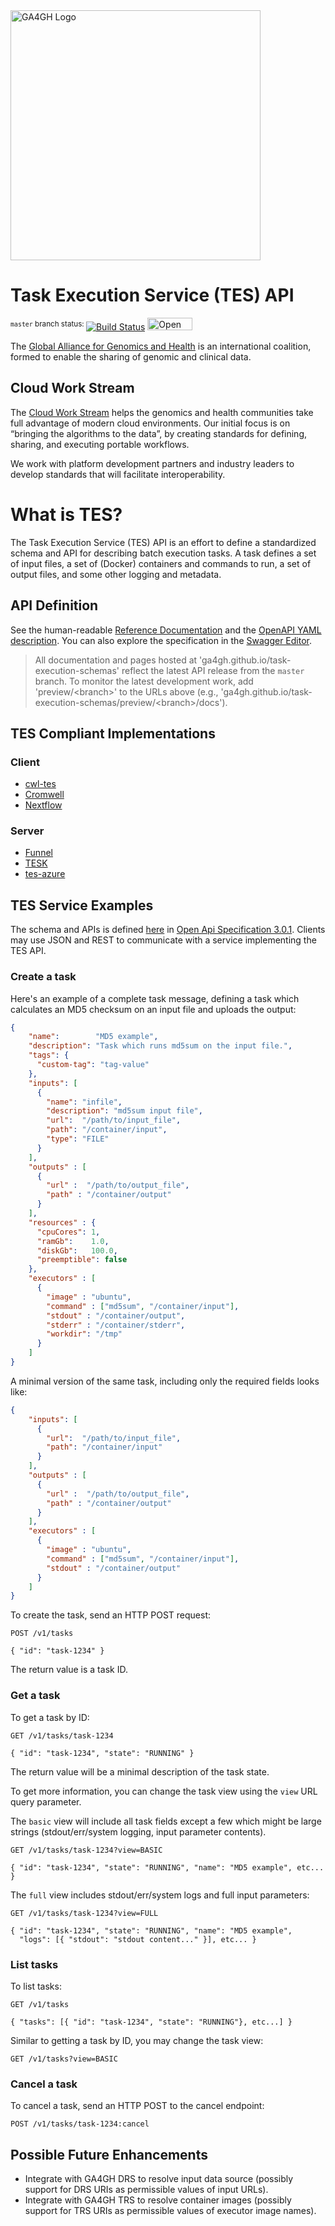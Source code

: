 <img src="https://www.ga4gh.org/wp-content/themes/ga4gh-theme/gfx/GA-logo-horizontal-tag-RGB.svg" alt="GA4GH Logo" style="width: 400px;"/>

Task Execution Service (TES) API
======================================
<sup>`master` branch status: </sup>[![Build Status](https://travis-ci.org/ga4gh/task-execution-schemas.svg?branch=master)](https://travis-ci.org/ga4gh/task-execution-schemas?branch=master)
<a href="https://raw.githubusercontent.com/ga4gh/task-execution-schemas/master/openapi/task_execution_service.openapi.yaml"><img src="http://online.swagger.io/validator?url=https://raw.githubusercontent.com/ga4gh/task-execution-schemas/master/openapi/task_execution_service.openapi.yaml" alt="Open API Validator" height="20em" width="72em"></A>

The [Global Alliance for Genomics and Health](http://genomicsandhealth.org/) is an international coalition, formed to enable the sharing of genomic and clinical data.

Cloud Work Stream
-----------------

The [Cloud Work Stream](https://ga4gh.cloud) helps the genomics and health communities take full advantage of modern cloud environments.
Our initial focus is on “bringing the algorithms to the data”, by creating standards for defining, sharing, and executing portable workflows.

We work with platform development partners and industry leaders to develop standards that will facilitate interoperability.

What is TES?
============

The Task Execution Service (TES) API is an effort to define a standardized schema
and API for describing batch execution tasks. A task defines a set of input files,
a set of (Docker) containers and commands to run, a set of output files,
and some other logging and metadata.

API Definition
--------------

See the human-readable [Reference Documentation](https://ga4gh.github.io/task-execution-schemas/docs/)
and the [OpenAPI YAML description](openapi/task_execution_service.openapi.yaml). You can also explore the specification in the [Swagger Editor](https://editor.swagger.io/?url=https://ga4gh.github.io/task-execution-schemas/openapi.yaml).

> All documentation and pages hosted at 'ga4gh.github.io/task-execution-schemas' reflect the latest API release from the `master` branch. To monitor the latest development work, add 'preview/\<branch\>' to the URLs above (e.g., 'ga4gh.github.io/task-execution-schemas/preview/\<branch\>/docs').

TES Compliant Implementations
------------------------------
### Client
- [cwl-tes](https://github.com/ohsu-comp-bio/cwl-tes)
- [Cromwell](https://cromwell.readthedocs.io/en/stable/backends/TES/)
- [Nextflow](https://www.nextflow.io/docs/latest/executor.html#ga4gh-tes)

### Server
- [Funnel](https://ohsu-comp-bio.github.io/funnel/)
- [TESK](https://github.com/EMBL-EBI-TSI/TESK)
- [tes-azure](https://github.com/microsoft/tes-azure)


TES Service Examples
------------------------------

The schema and APIs is defined [here](openapi/task_execution_service.openapi.yaml) in [Open Api Specification 3.0.1](https://github.com/OAI/OpenAPI-Specification/blob/master/versions/3.0.1.md). Clients may use JSON and REST to communicate
with a service implementing the TES API.


### Create a task


Here's an example of a complete task message, defining a task which calculates
an MD5 checksum on an input file and uploads the output:
```JSON
{
    "name":        "MD5 example",
    "description": "Task which runs md5sum on the input file.",
    "tags": {
      "custom-tag": "tag-value"
    },
    "inputs": [
      {
        "name": "infile",
        "description": "md5sum input file",
        "url":  "/path/to/input_file",
        "path": "/container/input",
        "type": "FILE"
      }
    ],
    "outputs" : [
      {
        "url" :  "/path/to/output_file",
        "path" : "/container/output"
      }
    ],
    "resources" : {
      "cpuCores": 1,
      "ramGb":    1.0,
      "diskGb":   100.0,
      "preemptible": false
    },
    "executors" : [
      {
        "image" : "ubuntu",
        "command" : ["md5sum", "/container/input"],
        "stdout" : "/container/output",
        "stderr" : "/container/stderr",
        "workdir": "/tmp"
      }
    ]
}
```

A minimal version of the same task, including only the required fields looks like:
```JSON
{
    "inputs": [
      {
        "url":  "/path/to/input_file",
        "path": "/container/input"
      }
    ],
    "outputs" : [
      {
        "url" :  "/path/to/output_file",
        "path" : "/container/output"
      }
    ],
    "executors" : [
      {
        "image" : "ubuntu",
        "command" : ["md5sum", "/container/input"],
        "stdout" : "/container/output"
      }
    ]
}
```

To create the task, send an HTTP POST request:
```HTTP
POST /v1/tasks

{ "id": "task-1234" }
```

The return value is a task ID.


### Get a task


To get a task by ID:

```HTTP
GET /v1/tasks/task-1234

{ "id": "task-1234", "state": "RUNNING" }
```

The return value will be a minimal description of the task state.

To get more information, you can change the task view using the `view` URL query parameter.

The `basic` view will include all task fields except a few which might be
large strings (stdout/err/system logging, input parameter contents).

```HTTP
GET /v1/tasks/task-1234?view=BASIC

{ "id": "task-1234", "state": "RUNNING", "name": "MD5 example", etc... }
```

The `full` view includes stdout/err/system logs and full input parameters:

```HTTP
GET /v1/tasks/task-1234?view=FULL

{ "id": "task-1234", "state": "RUNNING", "name": "MD5 example",
  "logs": [{ "stdout": "stdout content..." }], etc... }
```

### List tasks


To list tasks:

```HTTP
GET /v1/tasks

{ "tasks": [{ "id": "task-1234", "state": "RUNNING"}, etc...] }
```

Similar to getting a task by ID, you may change the task view:
```HTTP
GET /v1/tasks?view=BASIC
```


### Cancel a task


To cancel a task, send an HTTP POST to the cancel endpoint:
```HTTP
POST /v1/tasks/task-1234:cancel
```
Possible Future Enhancements
----------------------------

* Integrate with GA4GH DRS to resolve input data source (possibly support for DRS URIs as permissible values of input URLs). 
* Integrate with GA4GH TRS to resolve container images (possibly support for TRS URIs as permissible values of executor image names).
